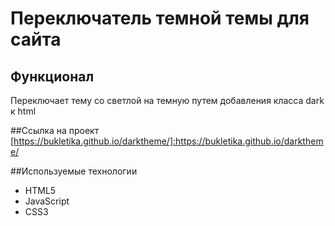 # Переключатель темной темы для сайта

## Функционал
Переключает тему со светлой на темную путем добавления класса dark к html

##Ссылка на проект
[https://bukletika.github.io/darktheme/]:https://bukletika.github.io/darktheme/

##Используемые технологии
* HTML5
* JavaScript
* CSS3
